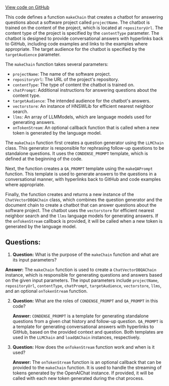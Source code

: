 [View code on GitHub](https://github.com/context-labs/autodoc/src\cli\commands\query\createChatChain.ts)

This code defines a function `makeChain` that creates a chatbot for answering questions about a software project called `projectName`. The chatbot is trained on the content of the project, which is located at `repositoryUrl`. The content type of the project is specified by the `contentType` parameter. The chatbot is designed to provide conversational answers with hyperlinks back to GitHub, including code examples and links to the examples where appropriate. The target audience for the chatbot is specified by the `targetAudience` parameter.

The `makeChain` function takes several parameters:

- `projectName`: The name of the software project.
- `repositoryUrl`: The URL of the project's repository.
- `contentType`: The type of content the chatbot is trained on.
- `chatPrompt`: Additional instructions for answering questions about the content type.
- `targetAudience`: The intended audience for the chatbot's answers.
- `vectorstore`: An instance of HNSWLib for efficient nearest neighbor search.
- `llms`: An array of LLMModels, which are language models used for generating answers.
- `onTokenStream`: An optional callback function that is called when a new token is generated by the language model.

The `makeChain` function first creates a question generator using the `LLMChain` class. This generator is responsible for rephrasing follow-up questions to be standalone questions. It uses the `CONDENSE_PROMPT` template, which is defined at the beginning of the code.

Next, the function creates a `QA_PROMPT` template using the `makeQAPrompt` function. This template is used to generate answers to the questions in a conversational manner, with hyperlinks back to GitHub and code examples where appropriate.

Finally, the function creates and returns a new instance of the `ChatVectorDBQAChain` class, which combines the question generator and the document chain to create a chatbot that can answer questions about the software project. The chatbot uses the `vectorstore` for efficient nearest neighbor search and the `llms` language models for generating answers. If the `onTokenStream` callback is provided, it will be called when a new token is generated by the language model.
## Questions: 
 1. **Question:** What is the purpose of the `makeChain` function and what are its input parameters?

   **Answer:** The `makeChain` function is used to create a `ChatVectorDBQAChain` instance, which is responsible for generating questions and answers based on the given input parameters. The input parameters include `projectName`, `repositoryUrl`, `contentType`, `chatPrompt`, `targetAudience`, `vectorstore`, `llms`, and an optional `onTokenStream` function.

2. **Question:** What are the roles of `CONDENSE_PROMPT` and `QA_PROMPT` in this code?

   **Answer:** `CONDENSE_PROMPT` is a template for generating standalone questions from a given chat history and follow-up question. `QA_PROMPT` is a template for generating conversational answers with hyperlinks to GitHub, based on the provided context and question. Both templates are used in the `LLMChain` and `loadQAChain` instances, respectively.

3. **Question:** How does the `onTokenStream` function work and when is it used?

   **Answer:** The `onTokenStream` function is an optional callback that can be provided to the `makeChain` function. It is used to handle the streaming of tokens generated by the OpenAIChat instance. If provided, it will be called with each new token generated during the chat process.